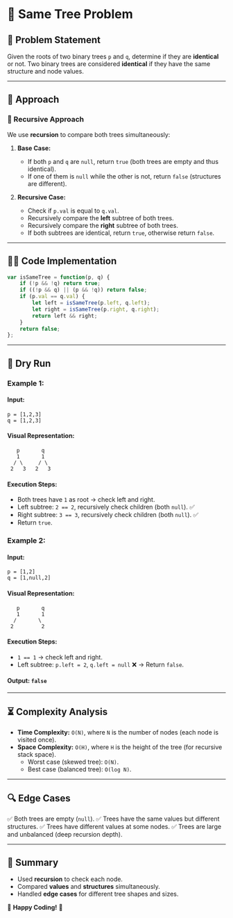 # 🌳 Same Tree Problem

## 📌 Problem Statement
Given the roots of two binary trees `p` and `q`, determine if they are **identical** or not. Two binary trees are considered **identical** if they have the same structure and node values.

---

## 🚀 Approach

### 🔹 Recursive Approach
We use **recursion** to compare both trees simultaneously:
1. **Base Case:**
   - If both `p` and `q` are `null`, return `true` (both trees are empty and thus identical).
   - If one of them is `null` while the other is not, return `false` (structures are different).

2. **Recursive Case:**
   - Check if `p.val` is equal to `q.val`.
   - Recursively compare the **left** subtree of both trees.
   - Recursively compare the **right** subtree of both trees.
   - If both subtrees are identical, return `true`, otherwise return `false`.

---

## 🧑‍💻 Code Implementation

```javascript
var isSameTree = function(p, q) {
    if (!p && !q) return true;
    if ((!p && q) || (p && !q)) return false;
    if (p.val == q.val) {
        let left = isSameTree(p.left, q.left);
        let right = isSameTree(p.right, q.right);
        return left && right;
    }
    return false;
};
```

---

## 📝 Dry Run

### Example 1:
#### Input:
```
p = [1,2,3]
q = [1,2,3]
```
#### Visual Representation:
```
   p       q
   1       1
  / \     / \
 2   3   2   3
```
#### Execution Steps:
- Both trees have `1` as root → check left and right.
- Left subtree: `2 == 2`, recursively check children (both `null`). ✅
- Right subtree: `3 == 3`, recursively check children (both `null`). ✅
- Return `true`.

### Example 2:
#### Input:
```
p = [1,2]
q = [1,null,2]
```
#### Visual Representation:
```
   p       q
   1       1
  /       \
 2         2
```
#### Execution Steps:
- `1 == 1` → check left and right.
- Left subtree: `p.left = 2`, `q.left = null` ❌ → Return `false`.

#### Output: `false`

---

## ⏳ Complexity Analysis
- **Time Complexity:** `O(N)`, where `N` is the number of nodes (each node is visited once).
- **Space Complexity:** `O(H)`, where `H` is the height of the tree (for recursive stack space).
  - Worst case (skewed tree): `O(N)`.
  - Best case (balanced tree): `O(log N)`.

---

## 🔍 Edge Cases
✅ Both trees are empty (`null`).
✅ Trees have the same values but different structures.
✅ Trees have different values at some nodes.
✅ Trees are large and unbalanced (deep recursion depth).

---

## 🎯 Summary
- Used **recursion** to check each node.
- Compared **values** and **structures** simultaneously.
- Handled **edge cases** for different tree shapes and sizes.

🚀 **Happy Coding!** 🌲

